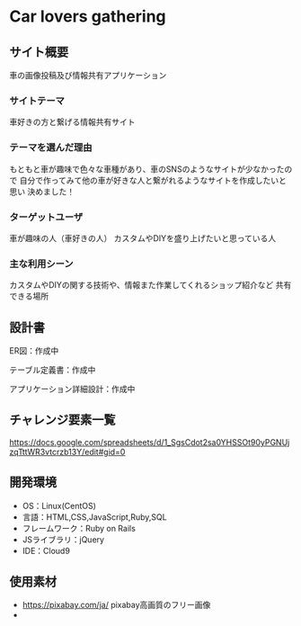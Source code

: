 # Car lovers gathering

## サイト概要
車の画像投稿及び情報共有アプリケーション

### サイトテーマ
車好きの方と繋げる情報共有サイト

### テーマを選んだ理由
もともと車が趣味で色々な車種があり、車のSNSのようなサイトが少なかったので
自分で作ってみて他の車が好きな人と繋がれるようなサイトを作成したいと思い
決めました！

### ターゲットユーザ
車が趣味の人（車好きの人）
カスタムやDIYを盛り上げたいと思っている人

### 主な利用シーン
カスタムやDIYの関する技術や、情報また作業してくれるショップ紹介など
共有できる場所

## 設計書
ER図：作成中

テーブル定義書：作成中

アプリケーション詳細設計：作成中

## チャレンジ要素一覧
<https://docs.google.com/spreadsheets/d/1_SgsCdot2sa0YHSSOt90yPGNUjzqTttWR3vtcrzb13Y/edit#gid=0>

## 開発環境
- OS：Linux(CentOS)
- 言語：HTML,CSS,JavaScript,Ruby,SQL
- フレームワーク：Ruby on Rails
- JSライブラリ：jQuery
- IDE：Cloud9

## 使用素材
- <https://pixabay.com/ja/> pixabay高画質のフリー画像
- 

